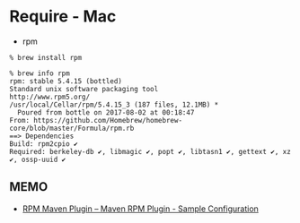 

# Require - Mac

- rpm

```shell
% brew install rpm

% brew info rpm
rpm: stable 5.4.15 (bottled)
Standard unix software packaging tool
http://www.rpm5.org/
/usr/local/Cellar/rpm/5.4.15_3 (187 files, 12.1MB) *
  Poured from bottle on 2017-08-02 at 00:18:47
From: https://github.com/Homebrew/homebrew-core/blob/master/Formula/rpm.rb
==> Dependencies
Build: rpm2cpio ✔
Required: berkeley-db ✔, libmagic ✔, popt ✔, libtasn1 ✔, gettext ✔, xz ✔, ossp-uuid ✔

```


## MEMO

- [RPM Maven Plugin – Maven RPM Plugin - Sample Configuration](http://www.mojohaus.org/rpm-maven-plugin/example1.html "RPM Maven Plugin – Maven RPM Plugin - Sample Configuration")

